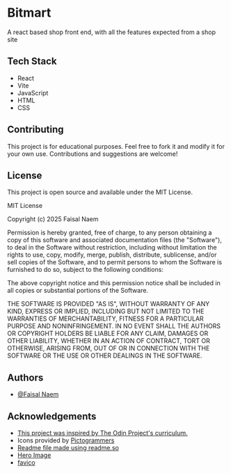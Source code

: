 # Bitmart

A react based shop front end, with all the features expected from a shop site
## Tech Stack

- React
- Vite
- JavaScript
- HTML
- CSS
## Contributing

This project is for educational purposes. Feel free to fork it and modify it for your own use. Contributions and suggestions are welcome!

## License

This project is open source and available under the MIT License.

MIT License

Copyright (c) 2025 Faisal Naem

Permission is hereby granted, free of charge, to any person obtaining a copy of this software and associated documentation files (the "Software"), to deal in the Software without restriction, including without limitation the rights to use, copy, modify, merge, publish, distribute, sublicense, and/or sell copies of the Software, and to permit persons to whom the Software is furnished to do so, subject to the following conditions:

The above copyright notice and this permission notice shall be included in all copies or substantial portions of the Software.

THE SOFTWARE IS PROVIDED "AS IS", WITHOUT WARRANTY OF ANY KIND, EXPRESS OR IMPLIED, INCLUDING BUT NOT LIMITED TO THE WARRANTIES OF MERCHANTABILITY, FITNESS FOR A PARTICULAR PURPOSE AND NONINFRINGEMENT. IN NO EVENT SHALL THE AUTHORS OR COPYRIGHT HOLDERS BE LIABLE FOR ANY CLAIM, DAMAGES OR OTHER LIABILITY, WHETHER IN AN ACTION OF CONTRACT, TORT OR OTHERWISE, ARISING FROM, OUT OF OR IN CONNECTION WITH THE SOFTWARE OR THE USE OR OTHER DEALINGS IN THE SOFTWARE.


## Authors

- [@Faisal Naem](https://github.com/MrBonedud)


## Acknowledgements
- [This project was inspired by The Odin Project's curriculum.](https://www.theodinproject.com/)
- Icons provided by [Pictogrammers](https://pictogrammers.com/library/mdi/)
- [Readme file made using readme.so](https://readme.so/editor)
- [Hero Image](https://unsplash.com/photos/red-and-gold-beaded-necklace-eD1RNYzzUxc)
- [favico](https://favicon.io/emoji-favicons/shopping-cart/#google_vignette)
